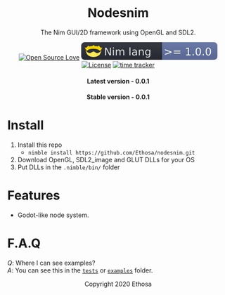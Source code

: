 <h1 align="center">Nodesnim</h1>
<div align="center">The Nim GUI/2D framework using OpenGL and SDL2.

[![Open Source Love](https://badges.frapsoft.com/os/v1/open-source.png?v=103)](https://github.com/ellerbrock/open-source-badges/)
[![Nim language-plastic](https://github.com/Ethosa/yukiko/blob/master/nim-lang.svg)](https://github.com/Ethosa/yukiko/blob/master/nim-lang.svg)
[![License](https://img.shields.io/github/license/Ethosa/nodesnim)](https://github.com/Ethosa/nodesnim/blob/master/LICENSE)
[![time tracker](https://wakatime.com/badge/github/Ethosa/nodesnim.svg)](https://wakatime.com/badge/github/Ethosa/nodesnim)

<h4>Latest version - 0.0.1</h4>
<h4>Stable version - 0.0.1</h4>
</div>

# Install
1. Install this repo
   -  `nimble install https://github.com/Ethosa/nodesnim.git`
2. Download OpenGL, SDL2_image and GLUT DLLs for your OS
3. Put DLLs in the `.nimble/bin/` folder

# Features
- Godot-like node system.

# F.A.Q
*Q*: Where I can see examples?  
*A*: You can see this in the [`tests`](https://github.com/Ethosa/nodesnim/blob/master/tests) or [`examples`](https://github.com/Ethosa/nodesnim/blob/master/examples) folder.


<div align="center">
  Copyright 2020 Ethosa
</div>
